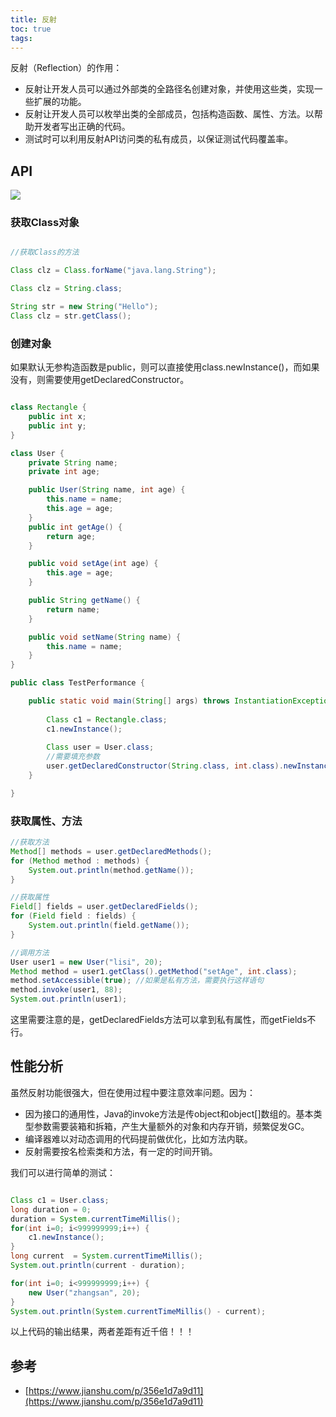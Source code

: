 ```yaml
---
title: 反射
toc: true
tags:
---
```


反射（Reflection）的作用：

- 反射让开发人员可以通过外部类的全路径名创建对象，并使用这些类，实现一些扩展的功能。
- 反射让开发人员可以枚举出类的全部成员，包括构造函数、属性、方法。以帮助开发者写出正确的代码。
- 测试时可以利用反射API访问类的私有成员，以保证测试代码覆盖率。



## API

![](./1.jpg)


### 获取Class对象

```java

//获取Class的方法

Class clz = Class.forName("java.lang.String");

Class clz = String.class;

String str = new String("Hello");
Class clz = str.getClass();

```

### 创建对象

如果默认无参构造函数是public，则可以直接使用class.newInstance()，而如果没有，则需要使用getDeclaredConstructor。

```java

class Rectangle {
    public int x;
    public int y;
}

class User {
    private String name;
    private int age;

    public User(String name, int age) {
        this.name = name;
        this.age = age;
    }
    public int getAge() {
        return age;
    }

    public void setAge(int age) {
        this.age = age;
    }

    public String getName() {
        return name;
    }

    public void setName(String name) {
        this.name = name;
    }
}

public class TestPerformance {

    public static void main(String[] args) throws InstantiationException, IllegalAccessException, NoSuchMethodException, InvocationTargetException {
    
        Class c1 = Rectangle.class;
        c1.newInstance();
        
        Class user = User.class;
        //需要填充参数
        user.getDeclaredConstructor(String.class, int.class).newInstance("zhangsan", 19);
    }

}
```

### 获取属性、方法

```java
//获取方法
Method[] methods = user.getDeclaredMethods();
for (Method method : methods) {
    System.out.println(method.getName());
}

//获取属性
Field[] fields = user.getDeclaredFields();
for (Field field : fields) {
    System.out.println(field.getName());
}

//调用方法
User user1 = new User("lisi", 20);
Method method = user1.getClass().getMethod("setAge", int.class);
method.setAccessible(true); //如果是私有方法，需要执行这样语句
method.invoke(user1, 88);
System.out.println(user1);
```

这里需要注意的是，getDeclaredFields方法可以拿到私有属性，而getFields不行。


## 性能分析

虽然反射功能很强大，但在使用过程中要注意效率问题。因为：

- 因为接口的通用性，Java的invoke方法是传object和object[]数组的。基本类型参数需要装箱和拆箱，产生大量额外的对象和内存开销，频繁促发GC。
- 编译器难以对动态调用的代码提前做优化，比如方法内联。
- 反射需要按名检索类和方法，有一定的时间开销。

  
我们可以进行简单的测试：

```java

Class c1 = User.class;
long duration = 0;
duration = System.currentTimeMillis();
for(int i=0; i<999999999;i++) {
    c1.newInstance();
}
long current  = System.currentTimeMillis();
System.out.println(current - duration);

for(int i=0; i<999999999;i++) {
    new User("zhangsan", 20);
}
System.out.println(System.currentTimeMillis() - current);

```

以上代码的输出结果，两者差距有近千倍！！！



## 参考

- [https://www.jianshu.com/p/356e1d7a9d11](https://www.jianshu.com/p/356e1d7a9d11)
